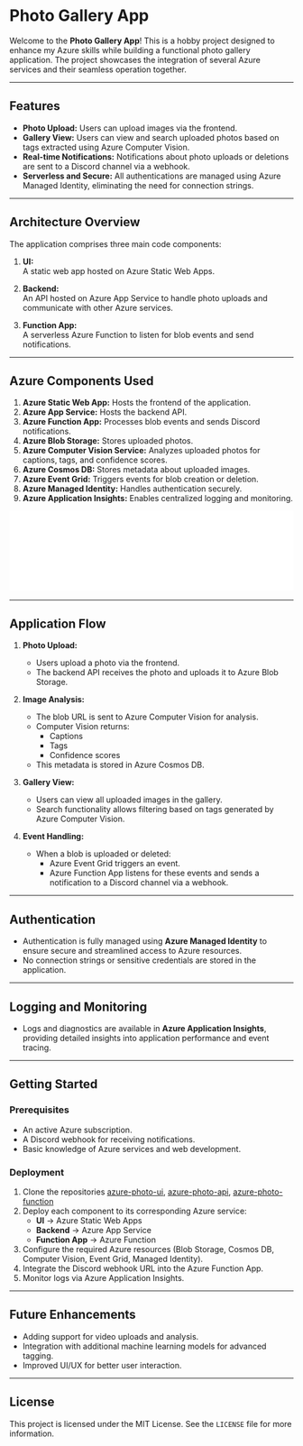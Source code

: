 # Photo Gallery App

Welcome to the **Photo Gallery App**! This is a hobby project designed to enhance my Azure skills while building a functional photo gallery application. The project showcases the integration of several Azure services and their seamless operation together.

---

## Features

- **Photo Upload:** Users can upload images via the frontend.
- **Gallery View:** Users can view and search uploaded photos based on tags extracted using Azure Computer Vision.
- **Real-time Notifications:** Notifications about photo uploads or deletions are sent to a Discord channel via a webhook.
- **Serverless and Secure:** All authentications are managed using Azure Managed Identity, eliminating the need for connection strings.

---

## Architecture Overview

The application comprises three main code components:

1. **UI:**  
   A static web app hosted on Azure Static Web Apps.
2. **Backend:**  
   An API hosted on Azure App Service to handle photo uploads and communicate with other Azure services.

3. **Function App:**  
   A serverless Azure Function to listen for blob events and send notifications.

---

## Azure Components Used

1. **Azure Static Web App:** Hosts the frontend of the application.
2. **Azure App Service:** Hosts the backend API.
3. **Azure Function App:** Processes blob events and sends Discord notifications.
4. **Azure Blob Storage:** Stores uploaded photos.
5. **Azure Computer Vision Service:** Analyzes uploaded photos for captions, tags, and confidence scores.
6. **Azure Cosmos DB:** Stores metadata about uploaded images.
7. **Azure Event Grid:** Triggers events for blob creation or deletion.
8. **Azure Managed Identity:** Handles authentication securely.
9. **Azure Application Insights:** Enables centralized logging and monitoring.

![Flow Chart](./flow_chart.svg)

---

## Application Flow

1. **Photo Upload:**

   - Users upload a photo via the frontend.
   - The backend API receives the photo and uploads it to Azure Blob Storage.

2. **Image Analysis:**

   - The blob URL is sent to Azure Computer Vision for analysis.
   - Computer Vision returns:
     - Captions
     - Tags
     - Confidence scores
   - This metadata is stored in Azure Cosmos DB.

3. **Gallery View:**

   - Users can view all uploaded images in the gallery.
   - Search functionality allows filtering based on tags generated by Azure Computer Vision.

4. **Event Handling:**
   - When a blob is uploaded or deleted:
     - Azure Event Grid triggers an event.
     - Azure Function App listens for these events and sends a notification to a Discord channel via a webhook.

---

## Authentication

- Authentication is fully managed using **Azure Managed Identity** to ensure secure and streamlined access to Azure resources.
- No connection strings or sensitive credentials are stored in the application.

---

## Logging and Monitoring

- Logs and diagnostics are available in **Azure Application Insights**, providing detailed insights into application performance and event tracing.

---

## Getting Started

### Prerequisites

- An active Azure subscription.
- A Discord webhook for receiving notifications.
- Basic knowledge of Azure services and web development.

### Deployment

1. Clone the repositories [azure-photo-ui](https://github.com/rajdeepiitkgp/azure-photo-ui/), [azure-photo-api](https://github.com/rajdeepiitkgp/azure-photo-api/), [azure-photo-function](https://github.com/rajdeepiitkgp/azure-photo-function/)
2. Deploy each component to its corresponding Azure service:
   - **UI** → Azure Static Web Apps
   - **Backend** → Azure App Service
   - **Function App** → Azure Function
3. Configure the required Azure resources (Blob Storage, Cosmos DB, Computer Vision, Event Grid, Managed Identity).
4. Integrate the Discord webhook URL into the Azure Function App.
5. Monitor logs via Azure Application Insights.

---

## Future Enhancements

- Adding support for video uploads and analysis.
- Integration with additional machine learning models for advanced tagging.
- Improved UI/UX for better user interaction.

---

## License

This project is licensed under the MIT License. See the `LICENSE` file for more information.

